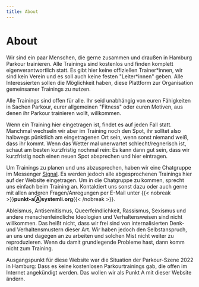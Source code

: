 ```yaml
---
title: About
---
```

# About
Wir sind ein paar Menschen, die gerne zusammen und draußen in Hamburg Parkour trainieren. Alle Trainings sind kostenlos und finden komplett eigenverantwortlich statt. Es gibt hier keine offiziellen Trainer\*innen, wir sind kein Verein und es soll auch keine festen "Leiter\*innen" geben. Alle Interessierten sollen die Möglichkeit haben, diese Plattform zur Organisation gemeinsamer Trainings zu nutzen.

Alle Trainings sind offen für alle. Ihr seid unabhängig von euren Fähigkeiten in Sachen Parkour, eurer allgemeinen "Fitness" oder euren Motiven, aus denen ihr Parkour trainieren wollt, willkommen.

Wenn ein Training hier eingetragen ist, findet es auf jeden Fall statt. Manchmal wechseln wir aber im Training noch den Spot, ihr solltet also halbwegs pünktlich am eingetragenen Ort sein, wenn sonst niemand weiß, dass ihr kommt. Wenn das Wetter mal unerwartet schlecht/regnerisch ist, schaut am besten kurzfristig nochmal rein: Es kann dann gut sein, dass wir kurzfristig noch einen neuen Spot absprechen und hier eintragen.

Um Trainings zu planen und uns abzusprechen, haben wir eine Chatgruppe im Messenger [Signal](https://signal.org/). Es werden jedoch alle abgesprochenen Trainings hier auf der Website eingetragen. Um in die Chatgruppe zu kommen, sprecht uns einfach beim Training an. Kontaktiert uns sonst dazu oder auch gerne mit allen anderen Fragen/Anregungen per E-Mail unter {{< nobreak >}}**punkt-aⒶsystemli.org**{{< /nobreak >}}.

Ableismus, Antisemitismus, Queerfeindlichkeit, Rassismus, Sexismus und andere menschenfeindliche Ideologien und Verhaltensweisen sind nicht willkommen. Das heißt nicht, dass wir frei sind von internalisierten Denk- und Verhaltensmustern dieser Art. Wir haben jedoch den Selbstanspruch, an uns und dagegen an zu arbeiten und solchen Mist nicht weiter zu reproduzieren. Wenn du damit grundlegende Probleme hast, dann komm nicht zum Training.

Ausgangspunkt für diese Website war die Situation der Parkour-Szene 2022 in Hamburg: Dass es keine kostenlosen Parkourtrainings gab, die offen im Internet angekündigt werden. Das wollen wir als Punkt A mit dieser Website ändern.
